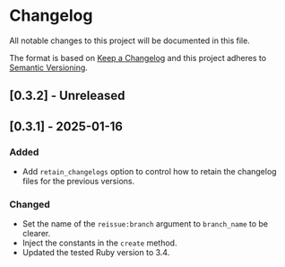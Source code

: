 # Changelog

All notable changes to this project will be documented in this file.

The format is based on [Keep a Changelog](http://keepachangelog.com/)
and this project adheres to [Semantic Versioning](http://semver.org/).

## [0.3.2] - Unreleased

## [0.3.1] - 2025-01-16

### Added

- Add `retain_changelogs` option to control how to retain the changelog files for the previous versions.

### Changed

- Set the name of the `reissue:branch` argument to `branch_name` to be clearer.
- Inject the constants in the `create` method.
- Updated the tested Ruby version to 3.4.
